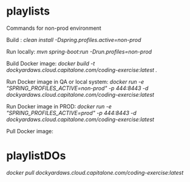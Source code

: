 # playlists

Commands for non-prod environment

Build : *clean install -Dspring.profiles.active=non-prod*

Run locally: *mvn spring-boot:run -Drun.profiles=non-prod*

Build Docker image: *docker build -t dockyardaws.cloud.capitalone.com/coding-exercise:latest .*

Run Docker image in QA or local system: *docker run -e "SPRING_PROFILES_ACTIVE=non-prod" -p 444:8443 -d dockyardaws.cloud.capitalone.com/coding-exercise:latest*

Run Docker image in PROD: *docker run -e "SPRING_PROFILES_ACTIVE=prod" -p 444:8443 -d dockyardaws.cloud.capitalone.com/coding-exercise:latest*

Pull Docker image:
# playlistDOs
*docker pull dockyardaws.cloud.capitalone.com/coding-exercise:latest*
